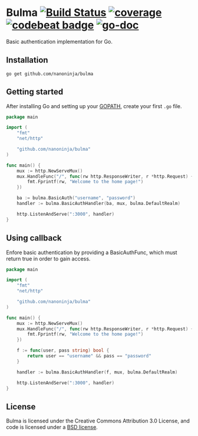 # Bulma    [![Build Status](https://travis-ci.org/nanoninja/bulma.svg)](https://travis-ci.org/nanoninja/bulma) [![coverage](https://img.shields.io/badge/coverage-100%-brightgreen.svg?style=flat)](http://gocover.io/github.com/nanoninja/bulma) [![codebeat badge](https://codebeat.co/badges/58e89ce4-2fd8-4a93-b624-afdbbb44a6e3)](https://codebeat.co/projects/github-com-nanoninja-bulma) [![go-doc](https://godoc.org/github.com/nanoninja/bulma?status.svg)](https://godoc.org/github.com/nanoninja/bulma)

Basic authentication implementation for Go.

## Installation

    go get github.com/nanoninja/bulma

## Getting started

After installing Go and setting up your
[GOPATH](http://golang.org/doc/code.html#GOPATH), create your first `.go` file.

``` go
package main

import (
	"fmt"
	"net/http"

	"github.com/nanoninja/bulma"
)

func main() {
	mux := http.NewServeMux()
	mux.HandleFunc("/", func(rw http.ResponseWriter, r *http.Request) {
		fmt.Fprintf(rw, "Welcome to the home page!")
	})

    ba := bulma.BasicAuth("username", "password")
	handler := bulma.BasicAuthHandler(ba, mux, bulma.DefaultRealm)

	http.ListenAndServe(":3000", handler)
}
```

## Using callback

Enfore basic authentication by providing a BasicAuthFunc,
which must return true in order to gain access.
``` go
package main

import (
	"fmt"
	"net/http"

	"github.com/nanoninja/bulma"
)

func main() {
	mux := http.NewServeMux()
	mux.HandleFunc("/", func(rw http.ResponseWriter, r *http.Request) {
		fmt.Fprintf(rw, "Welcome to the home page!")
	})

    f := func(user, pass string) bool {
        return user == "username" && pass == "password"
    }

	handler := bulma.BasicAuthHandler(f, mux, bulma.DefaultRealm)

	http.ListenAndServe(":3000", handler)
}
```

## License

Bulma is licensed under the Creative Commons Attribution 3.0 License, and code is licensed under a [BSD license](https://github.com/nanoninja/bulma/blob/master/LICENSE).
